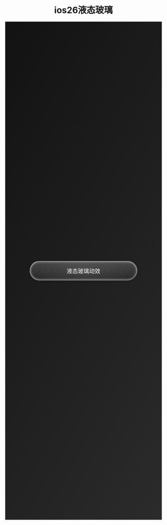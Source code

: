 <h1 align="center" id="ios26液态玻璃">ios26液态玻璃</h1>

<!DOCTYPE html>
<html lang="zh-CN">
  <head>
    <meta charset="UTF-8" />
    <title>iOS 26 高级液态玻璃效果</title>
    <style>
      .body {
        height: 40vh;
        width: 100%;
        margin: 0;
        background: linear-gradient(120deg, #121212, #2b2b2b);
        display: flex;
        justify-content: center;
        align-items: center;
        overflow: hidden;
        font-family: -apple-system, BlinkMacSystemFont, "Segoe UI", Roboto,
          "Helvetica Neue", Arial, sans-serif;
      }
      .glass-button {
        position: relative;
        width: 346px;
        height: 62px;
        border-radius: 60px;
        background: linear-gradient(
          rgba(140, 140, 140, 0.25),
          rgba(23, 23, 23, 1)
        );
        box-shadow: 0 0 2px 0 rgba(0, 0, 0, 0.1),
          0 1px 8px 0 rgba(0, 0, 0, 0.12),
          3px 3px 0.5px -3.5px inset rgba(255, 255, 255, 1),
          2px 2px 0.5px -2px inset rgba(38, 38, 38, 1),
          -2px -2px 0.5px -2px inset rgba(38, 38, 38, 1),
          0 0 0 1px inset rgba(166, 166, 166, 1),
          0 0 8px 0 inset rgba(242, 242, 242, 1);
        backdrop-filter: blur(12px);
        -webkit-backdrop-filter: blur(12px);
        overflow: hidden;
        display: flex;
        justify-content: center;
        align-items: center;
        font-size: 18px;
        color: white;
        cursor: pointer;
        transition: transform 0.3s ease;
      }
      .glass-button:hover {
        transform: scale(1.03);
      }
      /* 高光动画 */
      .glass-button::before {
        content: "";
        position: absolute;
        top: -50%;
        left: -50%;
        width: 200%;
        height: 200%;
        background: radial-gradient(
          circle at 50% 50%,
          rgba(255, 255, 255, 0.12) 0%,
          transparent 70%
        );
        animation: shine 6s linear infinite;
        pointer-events: none;
      }
      @keyframes shine {
        0% {
          transform: rotate(0deg) translate(0, 0);
        }
        50% {
          transform: rotate(180deg) translate(0, 0);
        }
        100% {
          transform: rotate(360deg) translate(0, 0);
        }
      }
      /* 波纹流动背景 */
      .glass-button::after {
        content: "";
        position: absolute;
        width: 200%;
        height: 200%;
        top: -50%;
        left: -50%;
        background: repeating-radial-gradient(
          circle at center,
          rgba(255, 255, 255, 0.05) 1px,
          transparent 3px
        );
        animation: ripple 10s linear infinite;
        pointer-events: none;
      }
      @keyframes ripple {
        0% {
          transform: rotate(0deg) scale(1);
        }
        100% {
          transform: rotate(360deg) scale(1.05);
        }
      }
    </style>
  </head>
  <div class="body">
    <div class="glass-button">液态玻璃动效</div>
  </div>
</html>
